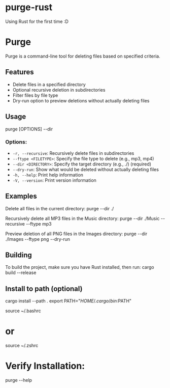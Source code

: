 # purge-rust
Using Rust for the first time :D

# Purge
Purge is a command-line tool for deleting files based on specified criteria.

## Features
- Delete files in a specified directory
- Optional recursive deletion in subdirectories
- Filter files by file type
- Dry-run option to preview deletions without actually deleting files

## Usage
purge [OPTIONS] --dir <DIRECTORY>


### Options:
- `-r, --recursive`: Recursively delete files in subdirectories
- `--ftype <FILETYPE>`: Specify the file type to delete (e.g., mp3, mp4)
- `--dir <DIRECTORY>`: Specify the target directory (e.g., ./) (required)
- `--dry-run`: Show what would be deleted without actually deleting files
- `-h, --help`: Print help information
- `-V, --version`: Print version information

## Examples
Delete all files in the current directory:
purge --dir ./

Recursively delete all MP3 files in the Music directory:
purge --dir ./Music --recursive --ftype mp3


Preview deletion of all PNG files in the Images directory:
purge --dir ./Images --ftype png --dry-run


## Building
To build the project, make sure you have Rust installed, then run:
cargo build --release

## Install to path (optional)
cargo install --path .
export PATH="$HOME/.cargo/bin:$PATH"

source ~/.bashrc
# or
source ~/.zshrc

# Verify Installation:
purge --help
